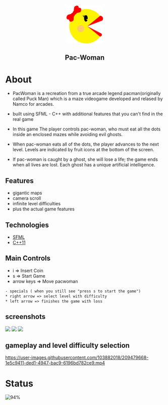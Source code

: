 <p align="center">
  <img src="https://github.com/spiderocta/pacwoman/blob/master/pacwoman/assets/Pac%20Woman.png" height="120">
  <h2 align="center">Pac-Woman</h2>
</p>


# About
- PacWoman is a recreation from a true arcade legend pacman(originally called Puck Man) which is a maze videogame developed and relased by Namco for arcades. 

- built using SFML - C++ with additional features that you can't find in the real game 
 
- In this game The player controls pac-woman, who must eat all the dots inside an enclosed mazes while avoiding evil ghosts.

- When pac-woman eats all of the dots, the player advances to the next level. Levels are indicated by fruit icons at the bottom of the screen. 

- If pac-woman is caught by a ghost, she will lose a life; the game ends when all lives are lost. Each ghost has a unique artificial intelligence. 

## Features 
- gigantic maps 
- camera scroll
- infinite level difficulties  
- plus the actual game features 


## Technologies  
- [SFML](https://www.sfml-dev.org/)  
- [C++11](https://en.cppreference.com/w/cpp/11)  


## Main Controls 
* i => Insert Coin
* s => Start Game
* arrow keys => Move pacwoman

```
- specials ( when you still see "press s to start the game") 
* right arrow => select level with difficulty
* left arrow => finishes the game with loss
```

## screenshots
<img src="https://user-images.githubusercontent.com/103882018/209479355-da7baf7c-3120-4f1a-907a-c086cb8c52a6.png" width="300"> <img src="https://user-images.githubusercontent.com/103882018/209479383-38523450-4974-4407-863c-b5d8a0200af6.png" width="300">
 <img src="https://user-images.githubusercontent.com/103882018/209479403-80bfbda0-92a9-4272-a17a-66b0e034feb7.png" width="300">

## gameplay and level difficulty selection

https://user-images.githubusercontent.com/103882018/209479668-1e5c9411-ded1-4947-bac9-6196bd782ce9.mp4


# Status 
![94%](https://progress-bar.dev/85/?title=Done)


